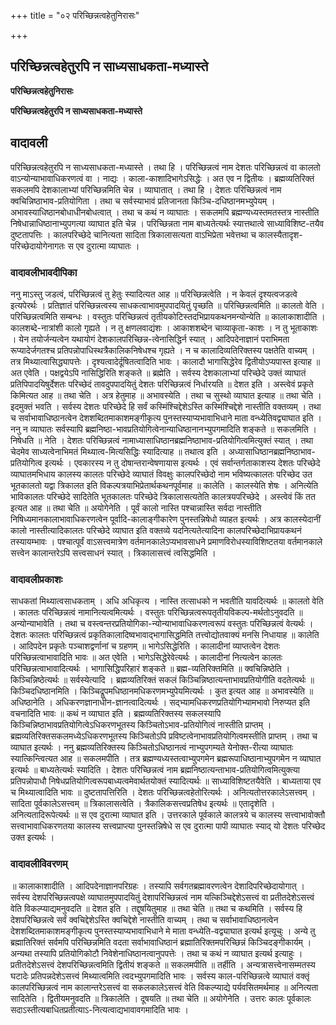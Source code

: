 +++
title = "०२ परिच्छिन्नत्वहेतुनिरासः"

+++


## परिच्छिन्नत्वहेतुरपि न साध्यसाधकता-मध्यास्ते

**परिच्छिन्नत्वहेतुनिरासः**

**परिच्छिन्नत्वहेतुरपि न साध्यसाधकता-मध्यास्ते**

## **वादावली**

परिच्छिन्नत्वहेतुरपि न साध्यसाधकता-मध्यास्ते । तथा हि । परिच्छिन्नत्वं नाम देशतः परिच्छिन्नत्वं वा कालतो वाऽन्योन्याभावाधिकरणत्वं वा । नाद्यः । काला-काशादिभागेऽसिद्धेः । अत एव न द्वितीयः । ब्रह्मव्यतिरिक्तं सकलमपि देशकालाभ्यां परिच्छिन्नमिति चेन्न । व्याघातात् । तथा हि । देशतः परिच्छिन्नत्वं नाम क्वचिन्निष्ठाभाव-प्रतियोगिता । तथा च सर्वस्याभावं प्रतिजानता किञ्चि-दधिष्ठानमभ्युपेयम् । अभावस्याधिष्ठानबोधाधीनबोधत्वात् । तथा च कथं न व्याघातः । सकलमपि ब्रह्मण्यध्यस्तमतस्तत्र नास्तीति निषेधान्नाधिष्ठानाभ्युपगत्या व्याघात इति चेन्न । परिच्छिन्नता नाम बाध्यतेत्यर्थः स्यात्तथात्वे साध्याविशिष्ट-तयैव दुष्टतापत्तिः । कालपरिच्छेदे चानित्यता सादिता त्रिकालासत्यता वाऽभिप्रेता भवेत्तथा च कालस्यैतादृश-परिच्छेदायोगेनागतः स एव दुरात्मा व्याघातः ।

### **वादावलीभावदीपिका**

ननु माऽस्तु जडत्वं, परिच्छिन्नत्वं तु हेतुः स्यादित्यत आह ॥ परिच्छिन्नत्वेति । न केवलं दृश्यत्वजडत्वे इत्यपेरर्थः । प्रतिज्ञातं परिच्छिन्नत्वस्य साधकत्वाभावमुपपादयितुं पृच्छति ॥ परिच्छिन्नत्वमिति ॥ कालतो वेति । परिच्छिन्नत्वमिति सम्बन्धः । वस्तुतः परिच्छिन्नत्वं तृतीयकोटिस्तदभिप्रायकथनमन्योन्येति ॥ कालाकाशादीति । कालशब्दे-नात्रांशी कालो गृह्यते । न तु क्षणलवाद्यंशः । आकाशशब्देन चाव्याकृता-काशः । न तु भूताकाशः । येन तयोर्जन्यत्वेन यथायोगं देशकालपरिच्छिन्न-त्वेनासिद्धिर्न स्यात् । आदिपदेनाज्ञानं पराभिमता रूप्यादेर्जगतश्च प्रतिपन्नोपाधिस्थत्रैकालिकनिषेधश्च गृह्यते । न च कालादिव्यतिरिक्तस्य पक्षतेति वाच्यम् । तत्र मिथ्यात्वासिद्ध्यापत्तेः । दृश्यत्वादेर्दूषितत्वादिति भावः । कालादौ भागासिद्धेरेव द्वितीयोऽप्यपास्त इत्याह ॥ अत एवेति । पक्षद्वयेऽपि नासिद्धिरिति शङ्कते ॥ ब्रह्मेति । सर्वस्य देशकालाभ्यां परिच्छेदे उक्तं व्याघातं प्रतिपिपादयिषुर्देशतः परिच्छेदं तावदुपपादयितुं देशतः परिच्छिन्नत्वं निर्धारयति ॥ देशत इति । अस्त्वेवं प्रकृते किमित्यत आह ॥ तथा चेति । अत्र हेतुमाह ॥ अभावस्येति । तथा च सुस्थो व्याघात इत्याह ॥ तथा चेति । इदमुक्तं भवति । सर्वस्य देशतः परिच्छेदे हि सर्वं कस्मिंश्चिद्देशेऽस्ति कस्मिंश्चिद्देशे नास्तीति वक्तव्यम् । तथा च सर्वाभावाधिष्ठानत्वेन देशशब्दितमाकाशमङ्गीकृत्य पुनस्तस्याप्यभावाभिधाने माता वन्ध्येतिवद्व्याघात इति । ननु न व्याघातः सर्वस्यापि ब्रह्मनिष्ठा-भावप्रतियोगित्वेनान्याधिष्ठानानभ्युपगमादिति शङ्कते ॥ सकलमिति । निषेधति ॥ नेति । देशतः परिच्छिन्नत्वं नामाध्यासाधिष्ठानब्रह्मनिष्ठाभाव-प्रतियोगित्वमित्युक्तं स्यात् । तथा चेदमेव साध्यत्वेनाभिमतं मिथ्यात्व-मित्यसिद्धिः स्यादित्याह ॥ तथात्व इति । अध्यासाधिष्ठानब्रह्मनिष्ठाभाव-प्रतियोगित्व इत्यर्थः । एवकारस्य न तु दोषान्तरान्वेषणायास इत्यर्थः । एवं सर्वान्तर्गताकाशस्य देशतः परिच्छेदे व्याघातमभिधाय कालस्य कालतः परिच्छेदे व्याघातं विवक्षुः कालपरिच्छेदो नाम भविष्यत्कालतः परिच्छेद उत भूतकालतो यद्वा त्रिकालत इति विकल्पत्रयाभिप्रेतार्थकथनपूर्वमाह ॥ कालेति । कालस्येति शेषः । अनित्येति भाविकालतः परिच्छेदे सादितेति भूतकालतः परिच्छेदे त्रिकालासत्यतेति कालत्रयपरिच्छेदे । अस्त्वेवं किं तत इत्यत आह ॥ तथा चेति ॥ अयोगेनेति । पूर्वं कालो नास्ति पश्चान्नास्ति सर्वदा नास्तीति निषिध्यमानकालाभावाधिकरणत्वेन पूर्वादि-कालाङ्गीकारेण पुनस्तन्निषेधो व्याहत इत्यर्थः । अत्र कालस्येदानीं कालो नास्तीत्यादिकालतः परिच्छेदे व्याघात इति वक्तव्ये यदनित्यतेत्यादिना कालपरिच्छेदाभिप्रायकथनं तस्यायम्भावः । पश्चात्पूर्वं वाऽसत्त्वमात्रेण वर्तमानकालेऽप्यभावसाधने प्रमाणविरोधस्याविशिष्टतया वर्तमानकाले सत्त्वेन कालान्तरेऽपि सत्त्वसाधनं स्यात् । त्रिकालासत्त्वं त्वसिद्धमिति ।

### **वादावलीप्रकाशः**

साधकतां मिथ्यात्वसाधकताम् । अधि अधिकृत्य । नास्ति तत्साधको न भवतीति यावदित्यर्थः ॥ कालतो वेति । कालतः परिच्छिन्नत्वं नामानित्यत्वमित्यर्थः । वस्तुतः परिच्छिन्नत्वरूपतृतीयविकल्प-मर्थतोऽनुवदति ॥ अन्योन्याभावेति । तथा च वस्त्वन्तरप्रतियोगिका-न्योन्याभावाधिकरणत्वरूपं वस्तुतः परिच्छिन्नत्वं वेत्यर्थः । देशतः कालतः परिच्छिन्नत्वं प्रकृतिकालादिष्वभावाद्भागासिद्धमिति तत्त्वोद्योतवाक्यं मनसि निधायाह ॥ कालेति । आदिपदेन प्रकृतेः पञ्चाशद्वर्णानां च ग्रहणम् ॥ भागेऽसिद्धेरिति । कालादीनां व्याप्तत्वेन देशतः परिच्छिन्नत्वाभावादिति भावः ॥ अत एवेति । भागेऽसिद्धेरेवेत्यर्थः । कालादीनां नित्यत्वेन कालतः परिच्छिन्नत्वाभावादित्यर्थः । भागासिद्धिपरिहारं शङ्कते ॥ ब्रह्म-व्यतिरिक्तमिति ॥ क्वचिन्निष्ठेति । किञ्चिन्निष्ठेत्यर्थः ॥ सर्वस्येत्यादि । ब्रह्मव्यतिरिक्तं सकलं किञ्चिन्निष्ठात्यन्ताभावप्रतियोगीति वदतेत्यर्थः ॥ किञ्चिदधिष्ठानमिति । किञ्चिद्रूपमधिष्ठानमधिकरणमभ्युपेयमित्यर्थः । कुत इत्यत आह ॥ अभावस्येति ॥ अधिष्ठानेति । अधिकरणज्ञानाधीन-ज्ञानत्वादित्यर्थः । सद्भ्यामधिकरणप्रतियोगिभ्यामभावो निरुप्यत इति वचनादिति भावः ॥ कथं न व्याघात इति । ब्रह्मव्यतिरिक्तस्य सकलस्यापि किञ्चिन्निष्ठाभावप्रतियोगित्वेऽधिकरणभूतस्य किञ्चितोऽभाव-प्रतियोगित्वं नास्तीति प्राप्तम् । ब्रह्मव्यतिरिक्तसकलमध्येऽधिकरणभूतस्य किञ्चितोऽपि प्रविष्टत्वेनाभावप्रतियोगित्वमस्तीति प्राप्तम् । तथा च व्याघात इत्यर्थः । ननु ब्रह्मव्यतिरिक्तस्य किञ्चितोऽधिष्ठानत्वं नाभ्युपगम्यते येनोक्त-रीत्या व्याघातः स्यात्किन्त्वित्यत आह ॥ सकलमपीति । तत्र ब्रह्मण्यध्यस्तत्वाभ्युपगमेन ब्रह्मरूपाधिष्ठानाभ्युपगमेन न व्याघात इत्यर्थः ॥ बाध्यतेत्यर्थः स्यादिति । देशतः परिच्छिन्नत्वं नाम ब्रह्मनिष्ठात्यन्ताभाव-प्रतियोगित्वमित्युक्त्या प्रतिपन्नोपाधौ निषेधप्रतियोगित्वरूपबाध्यत्वमेवार्थतयोक्तं स्यादित्यर्थः ॥ साध्याविशिष्टतयैवेति । बाध्यताया एव च मिथ्यात्वादिति भावः ॥ दुष्टतापत्तिरिति । देशतः परिच्छिन्नत्वहेतोरित्यर्थः । अनित्यतोत्तरकालेऽसत्त्वम् । सादिता पूर्वकालेऽसत्त्वम् ॥ त्रिकालासत्वेति । त्रैकालिकसत्त्वप्रतिषेध इत्यर्थः ॥ एतादृशेति । अनित्यतादिरूपेत्यर्थः ॥ स एव दुरात्मा व्याघात इति । उत्तरकाले पूर्वकाले कालत्रये च कालस्य सत्त्वाभावोक्तौ सत्त्वाभावाधिकरणतया कालस्य सत्त्वप्राप्त्या पुनस्तन्निषेधे स एव दुरात्मा पापी व्याघातः स्याद् यो देशतः परिच्छेद उक्त इत्यर्थः ।

### **वादावलीविवरणम्**

॥ कालाकाशादीति । आदिपदेनाज्ञानपरिग्रहः । तस्यापि सर्वगतब्रह्मावरणत्वेन देशादिपरिच्छेदायोगात् । सर्वस्य देशपरिच्छिन्नत्वपक्षे व्याघातमुपपादयितुं देशापरिच्छिन्नत्वं नाम यत्किञ्चिद्देशेऽसत्त्वं वा प्रतीतदेशेऽसत्त्वं वेति विकल्प्याद्यमनुवदति ॥ देशत इति । तद्दूषयितुमाह ॥ तथा चेति ॥ तथा च कथमिति । सर्वस्य हि देशपरिच्छिन्नत्वे सर्वं क्वचिद्देशेऽस्ति क्वचिद्देशे नास्तीति वाच्यम् । तथा च सर्वाभावाधिष्ठानत्वेन देशशब्दितमाकाशमङ्गीकृत्य पुनस्तस्याप्यभावाभिधाने मे माता वन्ध्येति-वद्व्याघात इत्यर्थ इत्यूचुः । अन्ये तु ब्रह्मातिरिक्तं सर्वमपि परिच्छिन्नमिति वदता सर्वाभावाधिष्ठानं ब्रह्मातिरिक्तमपरिच्छिन्नं किञ्चिदङ्गीकार्यम् । अन्यथा तस्यापि प्रतियोगिकोटौ निवेशेनाधिष्ठानत्वानुपपत्तेः । तथा च कथं न व्याघात इत्यर्थ इत्याहुः । प्रतीतदेशेऽसत्त्वं देशपरिच्छिन्नत्वमिति द्वितीयं शङ्कते ॥ सकलमपीति ॥ तर्हीति । अन्यत्रासत्त्वेनासम्मतस्य घटादेः प्रतिपन्नदेशेऽसत्त्वं मिथ्यात्वमिति त्वदभ्युपगमादिति भावः । सर्वस्य काल-परिच्छिन्नत्वे व्याघातं वक्तृं कालपरिच्छिन्नत्वं नाम कालान्तरेऽसत्त्वं वा सकलकालेऽसत्त्वं वेति विकल्प्याद्ये पर्यवसितमर्थमाह ॥ अनित्यता सादितेति । द्वितीयमनुवदति ॥ त्रिकालेति । दूषयति ॥ तथा चेति ॥ अयोगेनेति । उत्तरः कालः पूर्वकालः सदाऽस्तीत्यबाधितप्रतीत्याऽ-नित्यत्वाद्यभावावगमादिति भावः ।


